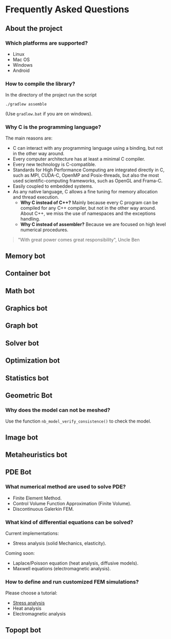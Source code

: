 # Frequently Asked Questions

## About the project

### Which platforms are supported?
- Linux
- Mac OS
- Windows
- Android

### How to compile the library?
In the directory of the project run the script

`./gradlew assemble`

(Use `gradlew.bat` if you are on windows).

### Why C is the programming language?

The main reasons are:

- C can interact with any programming language using a binding,
  but not in the other way around.
- Every computer architecture has at least a minimal C compiler.
- Every new technology is C-compatible.
- Standards for High Performance Computing are integrated directly in C,
  such as MPI, CUDA-C, OpenMP and Posix-threads, but also the most used
  scientific-computing frameworks, such as OpenGL and Frama-C.
- Easily coupled to embedded systems.
- As any native language, C allows a fine tuning for memory allocation
  and thread execution.
    - **Why C instead of C++?**
      Mainly because every C program can be compiled for any C++ compiler,
      but not in the other way around.
      About C++, we miss the use of namespaces and the exceptions handling.
    - **Why C instead of assembler?**
      Because we are focused on high level numerical procedures.

> "With great power comes great responsibility", Uncle Ben

## Memory bot

## Container bot

## Math bot

## Graphics bot

## Graph bot

## Solver bot

## Optimization bot

## Statistics bot

## Geometric Bot

### Why does the model can not be meshed?
 Use the function `nb_model_verify_consistence()` to check the
 model.

## Image bot

## Metaheuristics bot

## PDE Bot

### What numerical method are used to solve PDE?

- Finite Element Method.
- Control Volume Function Approximation (Finite Volume).
- Discontinuous Galerkin FEM.

### What kind of differential equations can be solved?
Current implementations:

- Stress analysis (solid Mechanics, elasticity).

Coming soon:

- Laplace/Poisson equation (heat analysis, diffusive models).
- Maxwell equations (electromagnetic analysis).

### How to define and run customized FEM simulations?
Please choose a tutorial:

- [Stress analysis](tutorials/stress_analysis.md)
- Heat analysis
- Electromagnetic analysis

## Topopt bot